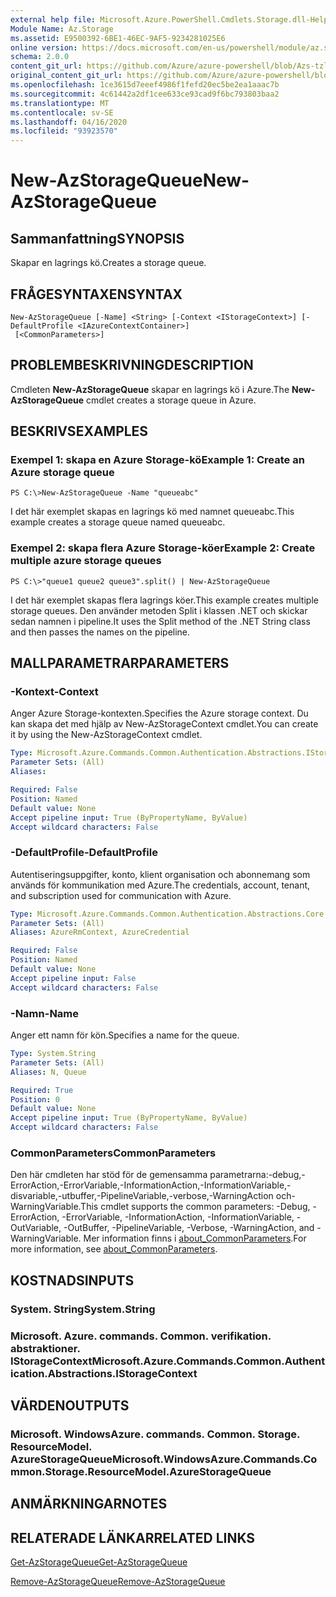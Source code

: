 ```yaml
---
external help file: Microsoft.Azure.PowerShell.Cmdlets.Storage.dll-Help.xml
Module Name: Az.Storage
ms.assetid: E9500392-6BE1-46EC-9AF5-9234281025E6
online version: https://docs.microsoft.com/en-us/powershell/module/az.storage/new-azstoragequeue
schema: 2.0.0
content_git_url: https://github.com/Azure/azure-powershell/blob/Azs-tzl/src/Storage/Storage.Management/help/New-AzStorageQueue.md
original_content_git_url: https://github.com/Azure/azure-powershell/blob/Azs-tzl/src/Storage/Storage.Management/help/New-AzStorageQueue.md
ms.openlocfilehash: 1ce3615d7eeef4986f1fefd20ec5be2ea1aaac7b
ms.sourcegitcommit: 4c61442a2df1cee633ce93cad9f6bc793803baa2
ms.translationtype: MT
ms.contentlocale: sv-SE
ms.lasthandoff: 04/16/2020
ms.locfileid: "93923570"
---
```

# <span data-ttu-id="65086-101">New-AzStorageQueue</span><span class="sxs-lookup"><span data-stu-id="65086-101">New-AzStorageQueue</span></span>

## <span data-ttu-id="65086-102">Sammanfattning</span><span class="sxs-lookup"><span data-stu-id="65086-102">SYNOPSIS</span></span>
<span data-ttu-id="65086-103">Skapar en lagrings kö.</span><span class="sxs-lookup"><span data-stu-id="65086-103">Creates a storage queue.</span></span>

## <span data-ttu-id="65086-104">FRÅGESYNTAXEN</span><span class="sxs-lookup"><span data-stu-id="65086-104">SYNTAX</span></span>

```
New-AzStorageQueue [-Name] <String> [-Context <IStorageContext>] [-DefaultProfile <IAzureContextContainer>]
 [<CommonParameters>]
```

## <span data-ttu-id="65086-105">PROBLEMBESKRIVNING</span><span class="sxs-lookup"><span data-stu-id="65086-105">DESCRIPTION</span></span>
<span data-ttu-id="65086-106">Cmdleten **New-AzStorageQueue** skapar en lagrings kö i Azure.</span><span class="sxs-lookup"><span data-stu-id="65086-106">The **New-AzStorageQueue** cmdlet creates a storage queue in Azure.</span></span>

## <span data-ttu-id="65086-107">BESKRIVS</span><span class="sxs-lookup"><span data-stu-id="65086-107">EXAMPLES</span></span>

### <span data-ttu-id="65086-108">Exempel 1: skapa en Azure Storage-kö</span><span class="sxs-lookup"><span data-stu-id="65086-108">Example 1: Create an Azure storage queue</span></span>
```
PS C:\>New-AzStorageQueue -Name "queueabc"
```

<span data-ttu-id="65086-109">I det här exemplet skapas en lagrings kö med namnet queueabc.</span><span class="sxs-lookup"><span data-stu-id="65086-109">This example creates a storage queue named queueabc.</span></span>

### <span data-ttu-id="65086-110">Exempel 2: skapa flera Azure Storage-köer</span><span class="sxs-lookup"><span data-stu-id="65086-110">Example 2: Create multiple azure storage queues</span></span>
```
PS C:\>"queue1 queue2 queue3".split() | New-AzStorageQueue
```

<span data-ttu-id="65086-111">I det här exemplet skapas flera lagrings köer.</span><span class="sxs-lookup"><span data-stu-id="65086-111">This example creates multiple storage queues.</span></span>
<span data-ttu-id="65086-112">Den använder metoden Split i klassen .NET och skickar sedan namnen i pipeline.</span><span class="sxs-lookup"><span data-stu-id="65086-112">It uses the Split method of the .NET String class and then passes the names on the pipeline.</span></span>

## <span data-ttu-id="65086-113">MALLPARAMETRAR</span><span class="sxs-lookup"><span data-stu-id="65086-113">PARAMETERS</span></span>

### <span data-ttu-id="65086-114">-Kontext</span><span class="sxs-lookup"><span data-stu-id="65086-114">-Context</span></span>
<span data-ttu-id="65086-115">Anger Azure Storage-kontexten.</span><span class="sxs-lookup"><span data-stu-id="65086-115">Specifies the Azure storage context.</span></span>
<span data-ttu-id="65086-116">Du kan skapa det med hjälp av New-AzStorageContext cmdlet.</span><span class="sxs-lookup"><span data-stu-id="65086-116">You can create it by using the New-AzStorageContext cmdlet.</span></span>

```yaml
Type: Microsoft.Azure.Commands.Common.Authentication.Abstractions.IStorageContext
Parameter Sets: (All)
Aliases:

Required: False
Position: Named
Default value: None
Accept pipeline input: True (ByPropertyName, ByValue)
Accept wildcard characters: False
```

### <span data-ttu-id="65086-117">-DefaultProfile</span><span class="sxs-lookup"><span data-stu-id="65086-117">-DefaultProfile</span></span>
<span data-ttu-id="65086-118">Autentiseringsuppgifter, konto, klient organisation och abonnemang som används för kommunikation med Azure.</span><span class="sxs-lookup"><span data-stu-id="65086-118">The credentials, account, tenant, and subscription used for communication with Azure.</span></span>

```yaml
Type: Microsoft.Azure.Commands.Common.Authentication.Abstractions.Core.IAzureContextContainer
Parameter Sets: (All)
Aliases: AzureRmContext, AzureCredential

Required: False
Position: Named
Default value: None
Accept pipeline input: False
Accept wildcard characters: False
```

### <span data-ttu-id="65086-119">-Namn</span><span class="sxs-lookup"><span data-stu-id="65086-119">-Name</span></span>
<span data-ttu-id="65086-120">Anger ett namn för kön.</span><span class="sxs-lookup"><span data-stu-id="65086-120">Specifies a name for the queue.</span></span>

```yaml
Type: System.String
Parameter Sets: (All)
Aliases: N, Queue

Required: True
Position: 0
Default value: None
Accept pipeline input: True (ByPropertyName, ByValue)
Accept wildcard characters: False
```

### <span data-ttu-id="65086-121">CommonParameters</span><span class="sxs-lookup"><span data-stu-id="65086-121">CommonParameters</span></span>
<span data-ttu-id="65086-122">Den här cmdleten har stöd för de gemensamma parametrarna:-debug,-ErrorAction,-ErrorVariable,-InformationAction,-InformationVariable,-disvariable,-utbuffer,-PipelineVariable,-verbose,-WarningAction och-WarningVariable.</span><span class="sxs-lookup"><span data-stu-id="65086-122">This cmdlet supports the common parameters: -Debug, -ErrorAction, -ErrorVariable, -InformationAction, -InformationVariable, -OutVariable, -OutBuffer, -PipelineVariable, -Verbose, -WarningAction, and -WarningVariable.</span></span> <span data-ttu-id="65086-123">Mer information finns i [about_CommonParameters](http://go.microsoft.com/fwlink/?LinkID=113216).</span><span class="sxs-lookup"><span data-stu-id="65086-123">For more information, see [about_CommonParameters](http://go.microsoft.com/fwlink/?LinkID=113216).</span></span>

## <span data-ttu-id="65086-124">KOSTNADS</span><span class="sxs-lookup"><span data-stu-id="65086-124">INPUTS</span></span>

### <span data-ttu-id="65086-125">System. String</span><span class="sxs-lookup"><span data-stu-id="65086-125">System.String</span></span>

### <span data-ttu-id="65086-126">Microsoft. Azure. commands. Common. verifikation. abstraktioner. IStorageContext</span><span class="sxs-lookup"><span data-stu-id="65086-126">Microsoft.Azure.Commands.Common.Authentication.Abstractions.IStorageContext</span></span>

## <span data-ttu-id="65086-127">VÄRDEN</span><span class="sxs-lookup"><span data-stu-id="65086-127">OUTPUTS</span></span>

### <span data-ttu-id="65086-128">Microsoft. WindowsAzure. commands. Common. Storage. ResourceModel. AzureStorageQueue</span><span class="sxs-lookup"><span data-stu-id="65086-128">Microsoft.WindowsAzure.Commands.Common.Storage.ResourceModel.AzureStorageQueue</span></span>

## <span data-ttu-id="65086-129">ANMÄRKNINGAR</span><span class="sxs-lookup"><span data-stu-id="65086-129">NOTES</span></span>

## <span data-ttu-id="65086-130">RELATERADE LÄNKAR</span><span class="sxs-lookup"><span data-stu-id="65086-130">RELATED LINKS</span></span>

[<span data-ttu-id="65086-131">Get-AzStorageQueue</span><span class="sxs-lookup"><span data-stu-id="65086-131">Get-AzStorageQueue</span></span>](./Get-AzStorageQueue.md)

[<span data-ttu-id="65086-132">Remove-AzStorageQueue</span><span class="sxs-lookup"><span data-stu-id="65086-132">Remove-AzStorageQueue</span></span>](./Remove-AzStorageQueue.md)


